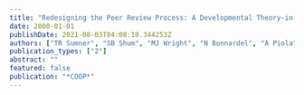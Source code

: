 ```yaml
---
title: "Redesigning the Peer Review Process: A Developmental Theory-in-Action."
date: 2000-01-01
publishDate: 2021-08-03T04:08:10.344253Z
authors: ["TR Sumner", "SB Shum", "MJ Wright", "N Bonnardel", "A Piolat", "A Chevalier"]
publication_types: ["2"]
abstract: ""
featured: false
publication: "*COOP*"
---
```



